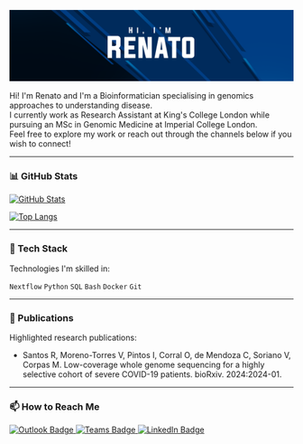 <div id="header" align="center">

![Banner](./assets/GitHubHeader.png)

</div>

Hi! I'm Renato and I'm a Bioinformatician specialising in genomics approaches to understanding disease.<br />
I currently work as Research Assistant at King's College London while pursuing an MSc in Genomic Medicine at Imperial College London.<br />
Feel free to explore my work or reach out through the channels below if you wish to connect!

---

### 📊 GitHub Stats

[![GitHub Stats](https://github-readme-stats.vercel.app/api?username=renatosantos98&count_private=true&show_icons=true&theme=transparent)](https://github.com/anuraghazra/github-readme-stats)

[![Top Langs](https://github-readme-stats.vercel.app/api/top-langs/?username=renatosantos98&theme=transparent&langs_count=10)](https://github.com/anuraghazra/github-readme-stats#top-languages-card)

---

### 🔬 Tech Stack

Technologies I'm skilled in:

`Nextflow` `Python` `SQL` `Bash` `Docker` `Git`

---

### 📝 Publications

Highlighted research publications:

- Santos R, Moreno-Torres V, Pintos I, Corral O, de Mendoza C, Soriano V, Corpas M. Low-coverage whole genome sequencing for a highly selective cohort of severe COVID-19 patients. bioRxiv. 2024:2024-01.

---

### 📫 How to Reach Me

<p align="left">
    <a href="mailto:renato.santos@kcl.ac.uk">
        <img src="https://img.shields.io/badge/Microsoft_Outlook-0078D4?style=for-the-badge&logo=microsoft-outlook&logoColor=white" alt="Outlook Badge"/>
    </a>
    <a href="https://teams.microsoft.com/l/chat/0/0?users=renato.santos@kcl.ac.uk">
        <img src="https://img.shields.io/badge/Microsoft_Teams-6264A7?style=for-the-badge&logo=microsoft-teams&logoColor=white" alt="Teams Badge"/>
    </a>
    <a href="https://www.linkedin.com/in/renatosantos98/">
        <img src="https://img.shields.io/badge/LinkedIn-0077B5?style=for-the-badge&logo=linkedin&logoColor=white" alt="LinkedIn Badge"/>
    </a>
</p>
